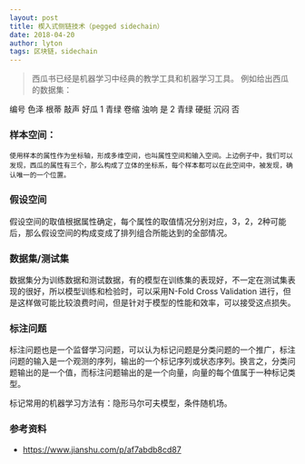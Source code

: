 ```yaml
---
layout: post
title: 楔入式侧链技术（pegged sidechain）
date: 2018-04-20
author: lyton
tags: 区块链，sidechain
---
```

> 西瓜书已经是机器学习中经典的教学工具和机器学习工具。
例如给出西瓜的数据集：

编号	色泽	根蒂	敲声	好瓜
1    青绿	 卷缩	 浊响	 是
2    青绿	 硬挺	 沉闷	 否

### 样本空间：
    使用样本的属性作为坐标轴，形成多维空间，也叫属性空间和输入空间。上边例子中，我们可以发现，西瓜的属性有三个，那么构成了立体的坐标系，每个样本都可以在此空间中，被发现，确认唯一的一个位置。

### 假设空间
  假设空间的取值根据属性确定，每个属性的取值情况分别对应，3，2，2种可能后，那么假设空间的构成变成了排列组合所能达到的全部情况。


### 数据集/测试集
  数据集分为训练数据和测试数据，有的模型在训练集的表现好，不一定在测试集表现的很好，所以模型训练和检验时，可以采用N-Fold Cross Validation 进行，但是这样做可能比较浪费时间，但是针对于模型的性能和效率，可以接受这点损失。

### 标注问题
标注问题也是一个监督学习问题，可以认为标记问题是分类问题的一个推广，标注问题的输入是一个观测的序列，输出的一个标记序列或状态序列。换言之，分类问题输出的是一个值，而标注问题输出的是一个向量，向量的每个值属于一种标记类型。

标记常用的机器学习方法有：隐形马尔可夫模型，条件随机场。







### 参考资料
* https://www.jianshu.com/p/af7abdb8cd87
